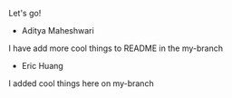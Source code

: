 Let's go!


- Aditya Maheshwari


I have add more cool things to README in the my-branch 

- Eric Huang

I added cool things here on my-branch